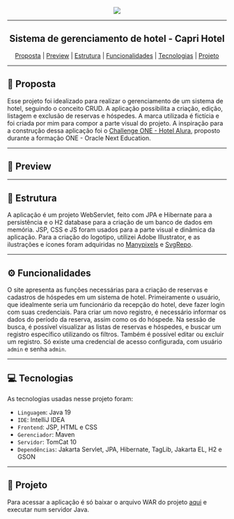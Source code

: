 <p align="center"><img src=alura-one-logo.png></p>
<hr>

<h2 align='center'>Sistema de gerenciamento de hotel - Capri Hotel</h2>

<p align='center'>
  <a href='#-proposta'>Proposta</a> |
  <a href='#-preview'>Preview</a> |
  <a href='#-estrutura'>Estrutura</a> |
  <a href='#-funcionalidades'>Funcionalidades</a> |
  <a href='#-tecnologias'>Tecnologias</a> |
<a href='#-projeto'>Projeto</a>
<p>
<hr>

## 🧾 Proposta
Esse projeto foi idealizado para realizar o gerenciamento de um sistema de hotel, seguindo o conceito CRUD.
A aplicação possibilita a criação, edição, listagem e exclusão de reservas e hóspedes.
A marca utilizada é fictícia e foi criada por mim para compor a parte visual do projeto. 
A inspiração para a construção dessa aplicação foi o [Challenge ONE - Hotel Alura](https://github.com/alura-challenges/challenge-one-alura-hotel-br), proposto durante a formação ONE - Oracle Next Education.
<hr>

## 🎥 Preview

<hr>

## 🧱 Estrutura

A aplicação é um projeto WebServlet, feito com JPA e Hibernate para a persistência e o H2 database para a criação de um banco de dados em memória. 
JSP, CSS e JS foram usados para a parte visual e dinâmica da aplicação. Para a criação do logotipo, utilizei Adobe Illustrator, e as ilustrações e ícones foram adquiridas no [Manypixels](https://www.manypixels.co/gallery) e [SvgRepo](https://www.svgrepo.com/).
<hr>

## ⚙ Funcionalidades

O site apresenta as funções necessárias para a criação de reservas e cadastros de hóspedes em um sistema de hotel.
Primeiramente o usuário, que idealmente seria um funcionário da recepção do hotel, deve fazer login com suas credenciais.
Para criar um novo registro, é necessário informar os dados do período da reserva, assim como os do hóspede.
Na sessão de busca, é possível visualizar as listas de reservas e hóspedes, e buscar um registro específico utilizando os filtros.  Também é possível editar ou excluir um registro.
Só existe uma credencial de acesso configurada, com usuário `admin` e senha `admin`.
<hr>

## 💻 Tecnologias

As tecnologias usadas nesse projeto foram:

- `Linguagem`: Java 19
- `IDE`: IntelliJ IDEA
- `Frontend`: JSP, HTML e CSS
- `Gerenciador`: Maven
- `Servidor`: TomCat 10
- `Dependências`: Jakarta Servlet, JPA, Hibernate, TagLib, Jakarta EL, H2 e GSON
<hr>

## 💾 Projeto

Para acessar a aplicação é só baixar o arquivo WAR do projeto [aqui]() e executar num servidor Java. 
